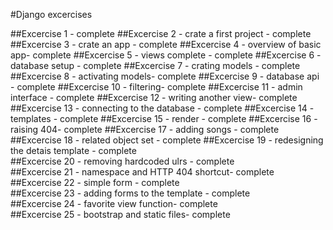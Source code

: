 #Django excercises

##Excercise 1 - complete
##Excercise 2 - crate a first project - complete
##Excercise 3 - crate an app - complete
##Excercise 4 - overview of basic app- complete
##Excercise 5 - views complete - complete
##Excercise 6 - database setup - complete
##Excercise 7 - crating models - complete 
##Excercise 8 - activating models- complete 
##Excercise 9 - database api - complete 
##Excercise 10 - filtering- complete 
##Excercise 11 - admin interface - complete 
##Excercise 12 - writing another view- complete 
##Excercise 13 - connecting to the database - complete 
##Excercise 14 - templates - complete 
##Excercise 15 - render - complete 
##Excercise 16 - raising 404- complete 
##Excercise 17 - adding songs - complete 
##Excercise 18 - related object set - complete
##Excercise 19 - redesigning the detais template - complete  
##Excercise 20 - removing hardcoded ulrs - complete  
##Excercise 21 - namespace and HTTP 404 shortcut- complete  
##Excercise 22 - simple form - complete  
##Excercise 23 - adding forms to the template - complete  
##Excercise 24 - favorite view function- complete  
##Excercise 25 - bootstrap and static files- complete  
